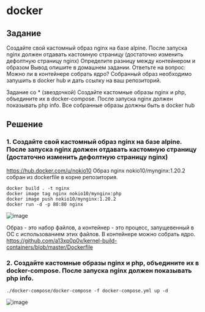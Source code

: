 # docker

## Задание
Создайте свой кастомный образ nginx на базе alpine. После запуска nginx должен
отдавать кастомную страницу (достаточно изменить дефолтную страницу nginx)
Определите разницу между контейнером и образом
Вывод опишите в домашнем задании.
Ответьте на вопрос: Можно ли в контейнере собрать ядро?
Собранный образ необходимо запушить в docker hub и дать ссылку на ваш
репозиторий.

Задание со * (звездочкой)
Создайте кастомные образы nginx и php, объедините их в docker-compose.
После запуска nginx должен показывать php info.
Все собранные образы должны быть в docker hub

## Решение
### 1. Создайте свой кастомный образ nginx на базе alpine. После запуска nginx должен отдавать кастомную страницу (достаточно изменить дефолтную страницу nginx)

https://hub.docker.com/u/nokio10
Образ nginx  nokio10/mynginx:1.20.2 собран из dockerfile в корне репозитория.

```
docker build . -t nginx
docker image tag nginx nokio10/mynginx:php
docker image push nokio10/mynginx:1.20.2
docker run -d -p 80:80 nginx
```

![image](https://user-images.githubusercontent.com/98832702/168162684-0dd35d7e-7d1d-47c5-94ff-18e8f495c4a5.png)

Образ - это набор файлов, а контейнер - это процесс, запущевенный в ОС с использованием этих файлов. 
В контейнере можно собрать ядро. https://github.com/a13xp0p0v/kernel-build-containers/blob/master/Dockerfile

### 2. Создайте кастомные образы nginx и php, объедините их в docker-compose. После запуска nginx должен показывать php info.

```
./docker-compose/docker-compose -f docker-compose.yml up -d
```

![image](https://user-images.githubusercontent.com/98832702/168165717-c7d43a33-861b-4fed-bed1-f8ffb47c920c.png)


